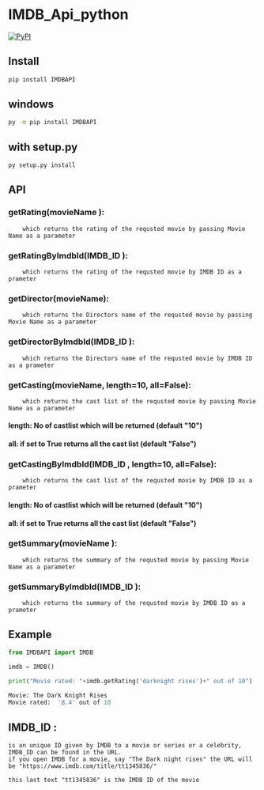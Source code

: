 # IMDB_Api_python
[![PyPI](https://img.shields.io/pypi/v/IMDBAPI.svg)](https://pypi.python.org/pypi/IMDBAPI)


## Install

```bash
pip install IMDBAPI
```

## windows
```bash
py -m pip install IMDBAPI
```

## with setup.py
```bash
py setup.py install
```

## API
		
 ### getRating(movieName ):
		
		which returns the rating of the requsted movie by passing Movie Name as a parameter
		
 ### getRatingByImdbId(IMDB_ID ):
		
		which returns the rating of the requsted movie by IMDB ID as a prameter

 ### getDirector(movieName):
		
		which returns the Directors name of the requsted movie by passing Movie Name as a parameter

 ### getDirectorByImdbId(IMDB_ID ):
		
		which returns the Directors name of the requsted movie by IMDB ID as a prameter

 ### getCasting(movieName, length=10, all=False):
		
		which returns the cast list of the requsted movie by passing Movie Name as a parameter
 #### length: No of castlist which will be returned (default "10")
 #### all: if set to True returns all the cast list (default "False")
		
 ### getCastingByImdbId(IMDB_ID , length=10, all=False):
		
		which returns the cast list of the requsted movie by IMDB ID as a prameter
 #### length: No of castlist which will be returned (default "10")
 #### all: if set to True returns all the cast list (default "False")

 ### getSummary(movieName ):
		
		which returns the summary of the requsted movie by passing Movie Name as a parameter

 ### getSummaryByImdbId(IMDB_ID ):
		
		which returns the summary of the requsted movie by IMDB ID as a prameter

## Example

```python
from IMDBAPI import IMDB

imdb = IMDB()

print("Movie rated: "+imdb.getRating('darknight rises')+" out of 10")

Movie: The Dark Knight Rises
Movie rated:  '8.4' out of 10
```


## IMDB_ID : 
	is an unique ID given by IMDB to a movie or series or a celebrity, IMDB_ID can be found in the URL.
	if you open IMDB for a movie, say "The Dark night rises" the URL will be "https://www.imdb.com/title/tt1345836/"
	
	this last text "tt1345836" is the IMDB ID of the movie



